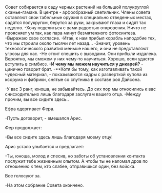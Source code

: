 Совет собирается в саду черных растений на большой полукруглой скамье-гамаке. В центре - арфообразный светильник. Члены совета оставляют свои табельные оружия в специально отведенных местах, садятся полукругом, берутся за руки, закрывают глаза и сидят так недолго.
-Хочу поделиться с вами радостью откровения. Ничто не проясняет ум так, как пара минут безмятежного фотосинтеза. 
-Выражаю свое согласие.
-Итак, к нам прибыл корабль наподобие тех, что мы строили около тысячи лет назад...
-Значит, уровень технологического развития меньше нашего, и они не представляют угрозы для нас.
-Не стоит спешить с выводами. Они прибыли издалека. Вероятно, мы сможем у них чему-то научиться. Хорошо, если удастся вступить в симбиоз.
**-И чему мы можем научиться у дикарей?** - цинично говорит брат.
-**Хотя бы тому, как изготавливать такой чудесный материал, - показываются кадры с разверткой купола из ксорума и фабрики, снятые со спутника в составе роя Дайсона.

-У вас 3 ранг, юноша, не забывайтесь. До сих пор мы относились к вас снисходительно лишь благодаря заслугам вашего отца.
-Между прочим, вы все сидите здесь..

Ефра одергивает Фера.

-Пусть договорит, - вмешался Арис.

Фер продолжает:

-Вы все сидите здесь лишь благодаря моему отцу!

Арис устало улыбается и предлагает:

-Ты, юноша, молод и спесив, но заботы об установлении контакта послужит тебе жизненным опытом. А чтобы ты не наломал дров по отношению к тем, кто слабее, отправишься один, без войска.

Все голосуют за.

-На этом собрание Совета окончено.